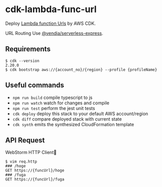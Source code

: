 # cdk-lambda-func-url

Deploy [Lambda function Urls](https://aws.amazon.com/jp/blogs/aws/announcing-aws-lambda-function-urls-built-in-https-endpoints-for-single-function-microservices/) by AWS CDK.

URL Routing Use [@vendia/serverless-express](https://github.com/vendia/serverless-express).


## Requirements

```
$ cdk --version
2.20.0
$ cdk bootstrap aws://{account_no}/{region} --profile {profileName}
```

## Useful commands

* `npm run build`   compile typescript to js
* `npm run watch`   watch for changes and compile
* `npm run test`    perform the jest unit tests
* `cdk deploy`      deploy this stack to your default AWS account/region
* `cdk diff`        compare deployed stack with current state
* `cdk synth`       emits the synthesized CloudFormation template

## API Request

WebStorm HTTP Client🚀

```
$ vim req.http
### /hoge
GET https://{funcUrl}/hoge
### /fuga
GET https://{funcUrl}/fuga
```